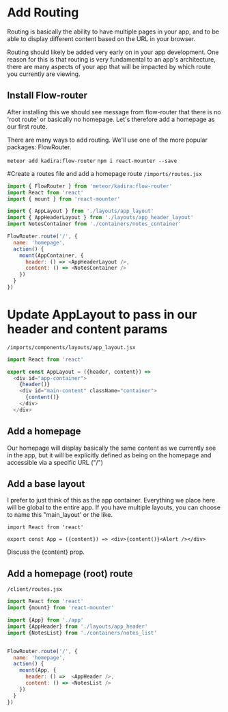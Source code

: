 # Add Routing

Routing is basically the ability to have multiple pages in your app, and to be able to display different content based on the URL in your browser.

Routing should likely be added very early on in your app development. One reason for this is that routing is very fundamental to an app's architecture, there are many aspects of your app that will be impacted by which route you currently are viewing.

## Install Flow-router
After installing this we should see message from flow-router that there is no 'root route' or basically no homepage.  Let's therefore add a homepage as our first route.

There are many ways to add routing.  We'll use one of the more popular packages: FlowRouter.

``` meteor add kadira:flow-router ```
``` npm i react-mounter --save ```


#Create a routes file and add a homepage route
``` /imports/routes.jsx ```

```js
import { FlowRouter } from 'meteor/kadira:flow-router'
import React from 'react'
import { mount } from 'react-mounter'

import { AppLayout } from './layouts/app_layout'
import { AppHeaderLayout } from './layouts/app_header_layout'
import NotesContainer from './containers/notes_container'

FlowRouter.route('/', {
  name: 'homepage',
  action() {
    mount(AppContainer, {
      header: () => <AppHeaderLayout />,
      content: () => <NotesContainer />
    })
  }
})
```

# Update AppLayout to pass in our header and content params

``` /imports/components/layouts/app_layout.jsx ```

```js
import React from 'react'

export const AppLayout = ({header, content}) =>
  <div id="app-container">
    {header()}
    <div id="main-content" className="container">
      {content()}
    </div>
  </div>
```








## Add a homepage
Our homepage will display basically the same content as we currently see in the app, but it will be explicitly defined as being on the homepage and accessible via a specific URL ("/")




## Add a base layout
I prefer to just think of this as the app container. Everything we place here will be global to the entire app.
If you have multiple layouts, you can choose to name this "main_layout' or the like.

```
import React from 'react'

export const App = ({content}) => <div>{content()}<Alert /></div>
```
Discuss the {content} prop.


## Add a homepage (root) route

``` /client/routes.jsx ```

```js
import React from 'react'
import {mount} from 'react-mounter'

import {App} from './app'
import {AppHeader} from './layouts/app_header'
import {NotesList} from './containers/notes_list'


FlowRouter.route('/', {
  name: 'homepage',
  action() {
    mount(App, {
      header: () =>  <AppHeader />,
      content: () => <NotesList />
    })
  }
})

```
